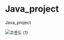 # Java_project
Java_project

![흐름도 (1)](https://github.com/user-attachments/assets/0dac5413-2ae3-44b4-810d-3bf70b13b189)



